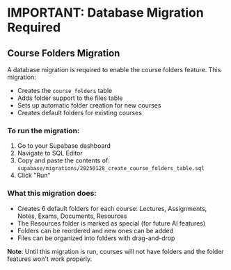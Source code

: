 # IMPORTANT: Database Migration Required

## Course Folders Migration

A database migration is required to enable the course folders feature. This migration:
- Creates the `course_folders` table
- Adds folder support to the files table
- Sets up automatic folder creation for new courses
- Creates default folders for existing courses

### To run the migration:

1. Go to your Supabase dashboard
2. Navigate to SQL Editor
3. Copy and paste the contents of: `supabase/migrations/20250128_create_course_folders_table.sql`
4. Click "Run"

### What this migration does:
- Creates 6 default folders for each course: Lectures, Assignments, Notes, Exams, Documents, Resources
- The Resources folder is marked as special (for future AI features)
- Folders can be reordered and new ones can be added
- Files can be organized into folders with drag-and-drop

**Note**: Until this migration is run, courses will not have folders and the folder features won't work properly.